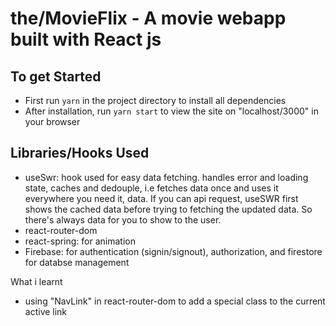 # the/MovieFlix - A movie webapp built with React js

## To get Started

-  First run <code>yarn</code> in the project directory to install all dependencies
-  After installation, run <code>yarn start</code> to view the site on "localhost/3000" in your browser

## Libraries/Hooks Used

-  useSwr: hook used for easy data fetching. handles error and loading state, caches and dedouple, i.e fetches data once and uses it everywhere you need it, data. If you can api request, useSWR first shows the cached data before trying to fetching the updated data. So there's always data for you to show to the user.
-  react-router-dom
-  react-spring: for animation
-  Firebase: for authentication (signin/signout), authorization, and firestore for databse management

What i learnt

-  using "NavLink" in react-router-dom to add a special class to the current active link
